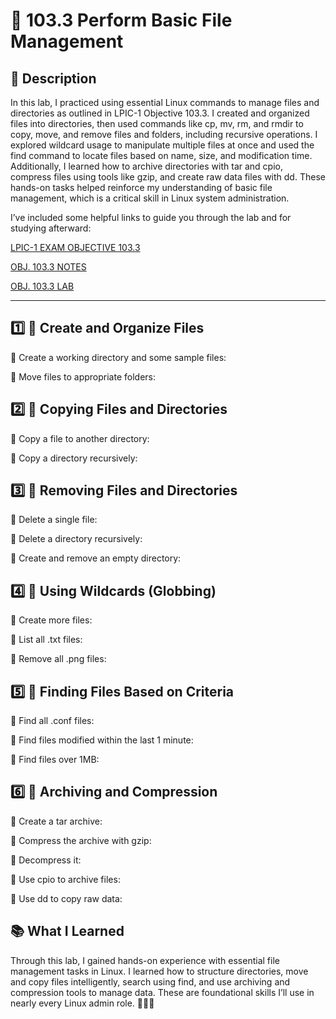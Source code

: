 # 📁 103.3 Perform Basic File Management

## 🧠 Description
In this lab, I practiced using essential Linux commands to manage files and directories as outlined in LPIC-1 Objective 103.3. I created and organized files into directories, then used commands like cp, mv, rm, and rmdir to copy, move, and remove files and folders, including recursive operations. I explored wildcard usage to manipulate multiple files at once and used the find command to locate files based on name, size, and modification time. Additionally, I learned how to archive directories with tar and cpio, compress files using tools like gzip, and create raw data files with dd. These hands-on tasks helped reinforce my understanding of basic file management, which is a critical skill in Linux system administration.

I’ve included some helpful links to guide you through the lab and for studying afterward:

[LPIC-1 EXAM OBJECTIVE 103.3](https://www.lpi.org/our-certifications/exam-101-102-objectives/#103.3_Perform_basic_file_management)

[OBJ. 103.3 NOTES]()

[OBJ. 103.3 LAB]()

---

## 1️⃣ 🔹 Create and Organize Files

🔹 Create a working directory and some sample files:

🔹 Move files to appropriate folders:

## 2️⃣ 🔹 Copying Files and Directories

🔹 Copy a file to another directory:

🔹 Copy a directory recursively:

## 3️⃣ 🔹 Removing Files and Directories

🔹 Delete a single file:

🔹 Delete a directory recursively:

🔹 Create and remove an empty directory:

## 4️⃣ 🔹 Using Wildcards (Globbing)

🔹 Create more files:

🔹 List all .txt files:

🔹 Remove all .png files:

## 5️⃣ 🔹 Finding Files Based on Criteria

🔹 Find all .conf files:

🔹 Find files modified within the last 1 minute:

🔹 Find files over 1MB:

## 6️⃣ 🔹 Archiving and Compression

🔹 Create a tar archive:

🔹 Compress the archive with gzip:

🔹 Decompress it:

🔹 Use cpio to archive files:

🔹 Use dd to copy raw data:

## 📚 What I Learned
Through this lab, I gained hands-on experience with essential file management tasks in Linux. I learned how to structure directories, move and copy files intelligently, search using find, and use archiving and compression tools to manage data. These are foundational skills I’ll use in nearly every Linux admin role. 🧑‍💻✨






